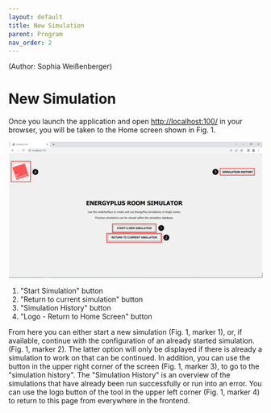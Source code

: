 ```yaml
---
layout: default
title: New Simulation
parent: Program
nav_order: 2
---
```

(Author: Sophia Weißenberger) 
# New Simulation

Once you launch the application and open [http://localhost:100/](http://localhost:100/) in your browser, you will be taken to the Home screen shown in Fig. 1.


![Figg. 1](images/NewSimulationMarker.PNG)

1. "Start Simulation" button 
2. "Return to current simulation" button
3. "Simulation History" button
4. "Logo - Return to Home Screen" button


From here you can either start a new simulation (Fig. 1, marker 1), or, if available, continue with the configuration of an already started simulation. (Fig. 1, marker 2). The latter option will only be displayed if there is already a simulation to work on that can be continued. In addition, you can use the button in the upper right corner of the screen (Fig. 1, marker 3), to go to the "simulation history". The "Simulation History" is an overview of the simulations that have already been run successfully or run into an error. You can use the logo button of the tool in the upper left corner (Fig. 1, marker 4) to return to this page from everywhere in the frontend.
